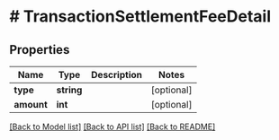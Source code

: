 # # TransactionSettlementFeeDetail

## Properties

Name | Type | Description | Notes
------------ | ------------- | ------------- | -------------
**type** | **string** |  | [optional]
**amount** | **int** |  | [optional]

[[Back to Model list]](../../README.md#models) [[Back to API list]](../../README.md#endpoints) [[Back to README]](../../README.md)
